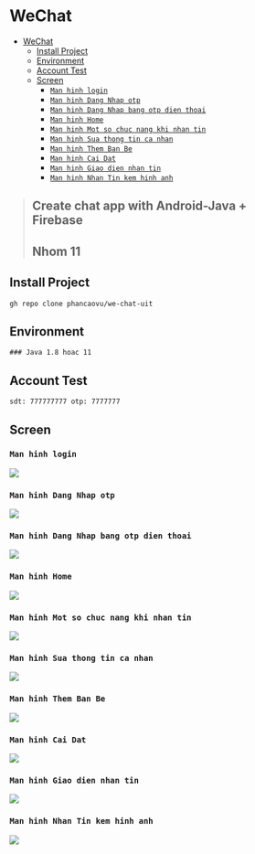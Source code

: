 # WeChat

- [WeChat](#wechat)
  - [Install Project](#install-project)
  - [Environment](#environment)
  - [Account Test](#account-test)
  - [Screen](#screen)
    - [```Man hinh login```](#man-hinh-login)
    - [```Man hinh Dang Nhap otp```](#man-hinh-dang-nhap-otp)
    - [```Man hinh Dang Nhap bang otp dien thoai```](#man-hinh-dang-nhap-bang-otp-dien-thoai)
    - [```Man hinh Home```](#man-hinh-home)
    - [```Man hinh Mot so chuc nang khi nhan tin```](#man-hinh-mot-so-chuc-nang-khi-nhan-tin)
    - [```Man hinh Sua thong tin ca nhan```](#man-hinh-sua-thong-tin-ca-nhan)
    - [```Man hinh Them Ban Be```](#man-hinh-them-ban-be)
    - [```Man hinh Cai Dat```](#man-hinh-cai-dat)
    - [```Man hinh Giao dien nhan tin```](#man-hinh-giao-dien-nhan-tin)
    - [```Man hinh Nhan Tin kem hinh anh```](#man-hinh-nhan-tin-kem-hinh-anh)

>## Create chat app with Android-Java + Firebase
>## Nhom 11 

## Install Project
``` gh repo clone phancaovu/we-chat-uit ```

## Environment 
    ### Java 1.8 hoac 11

## Account Test 
    sdt: 777777777 otp: 7777777
## Screen
### ```Man hinh login```

![](./img/1.png)

### ```Man hinh Dang Nhap otp```
![](./img/2.png)

### ```Man hinh Dang Nhap bang otp dien thoai```
![](./img/3.png)

### ```Man hinh Home```
![](./img/4.png)

### ```Man hinh Mot so chuc nang khi nhan tin```
![](./img/5.png)

### ```Man hinh Sua thong tin ca nhan```
![](./img/6.png)

### ```Man hinh Them Ban Be```
![](./img/7.png)

### ```Man hinh Cai Dat```
![](./img/8.png)

### ```Man hinh Giao dien nhan tin```
![](./img/9.png)

### ```Man hinh Nhan Tin kem hinh anh```
![](./img/10.png)







